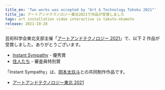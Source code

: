 ```yaml
---
title_en: 'Two works was accepted by "Art & Technology Tohoku 2021"'
title_ja: アートアンドテクノロジー東北2021で作品が受賞しました
tags: art installation video interactive io takuto-okamoto
release: 2021-10-28
---
```


芸術科学会東北支部主催「[アートアンドテクノロジー 2021](http://www-cg.cis.iwate-u.ac.jp/AT2021/)」で、以下 2 作品が受賞しました。ありがとうございます。

- [Instant Sympathy](/works/sympathy) - 優秀賞
- [住人たち](/works/residents) - 審査員特別賞

「Instant Sympathy」は、[岡本太玖斗](https://takuto-okamoto.com/)との共同制作作品です。

- [アートアンドテクノロジー東北 2021](http://www-cg.cis.iwate-u.ac.jp/AT2021/)

